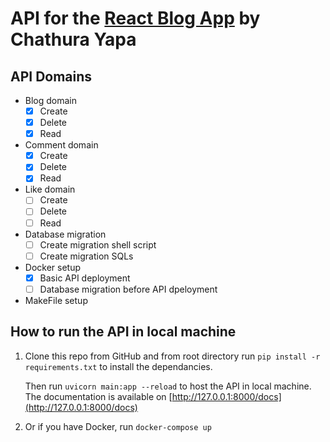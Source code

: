 # API for the **[React Blog App](https://github.com/cyapa/react-blog)** by Chathura Yapa


## API Domains

- Blog domain
    - [x] Create
    - [x] Delete
    - [x] Read

- Comment domain
    - [x] Create
    - [x] Delete
    - [x] Read

- Like domain
    - [ ] Create
    - [ ] Delete
    - [ ] Read
 
- Database migration
   - [ ] Create migration shell script
   - [ ] Create migration SQLs

- Docker setup
    - [x] Basic API deployment
    - [ ] Database migration before API dpeloyment

- MakeFile setup

## How to run the API in local machine

1. Clone this repo from GitHub and from root directory run `pip install -r requirements.txt` to install the dependancies. 

    Then run `uvicorn main:app --reload` to host the API in local machine. The documentation is available on [http://127.0.0.1:8000/docs](http://127.0.0.1:8000/docs)
    
2. Or if you have Docker, run `docker-compose up`
